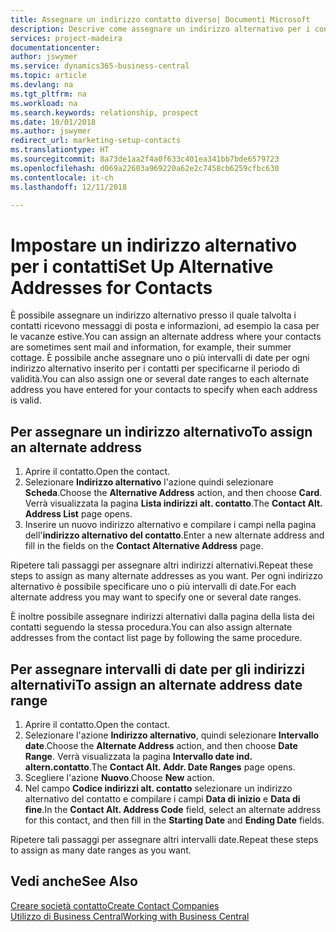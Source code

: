 ```yaml
---
title: Assegnare un indirizzo contatto diverso| Documenti Microsoft
description: Descrive come assegnare un indirizzo alternativo per i contatti o potenziali clienti, dove inviare talvolta le informazioni.
services: project-madeira
documentationcenter: 
author: jswymer
ms.service: dynamics365-business-central
ms.topic: article
ms.devlang: na
ms.tgt_pltfrm: na
ms.workload: na
ms.search.keywords: relationship, prospect
ms.date: 10/01/2018
ms.author: jswymer
redirect_url: marketing-setup-contacts
ms.translationtype: HT
ms.sourcegitcommit: 8a73de1aa2f4a0f633c401ea341bb7bde6579723
ms.openlocfilehash: d069a22603a969220a62e2c7458cb6259cfbc630
ms.contentlocale: it-ch
ms.lasthandoff: 12/11/2018

---
```

# <a name="set-up-alternative-addresses-for-contacts"></a><span data-ttu-id="c9f4b-103">Impostare un indirizzo alternativo per i contatti</span><span class="sxs-lookup"><span data-stu-id="c9f4b-103">Set Up Alternative Addresses for Contacts</span></span>
<span data-ttu-id="c9f4b-104">È possibile assegnare un indirizzo alternativo presso il quale talvolta i contatti ricevono messaggi di posta e informazioni, ad esempio la casa per le vacanze estive.</span><span class="sxs-lookup"><span data-stu-id="c9f4b-104">You can assign an alternate address where your contacts are sometimes sent mail and information, for example, their summer cottage.</span></span> <span data-ttu-id="c9f4b-105">È possibile anche assegnare uno o più intervalli di date per ogni indirizzo alternativo inserito per i contatti per specificarne il periodo di validità.</span><span class="sxs-lookup"><span data-stu-id="c9f4b-105">You can also assign one or several date ranges to each alternate address you have entered for your contacts to specify when each address is valid.</span></span>

## <a name="to-assign-an-alternate-address"></a><span data-ttu-id="c9f4b-106">Per assegnare un indirizzo alternativo</span><span class="sxs-lookup"><span data-stu-id="c9f4b-106">To assign an alternate address</span></span>
1. <span data-ttu-id="c9f4b-107">Aprire il contatto.</span><span class="sxs-lookup"><span data-stu-id="c9f4b-107">Open the contact.</span></span>
2. <span data-ttu-id="c9f4b-108">Selezionare **Indirizzo alternativo** l'azione quindi selezionare **Scheda**.</span><span class="sxs-lookup"><span data-stu-id="c9f4b-108">Choose the **Alternative Address** action, and then choose **Card**.</span></span> <span data-ttu-id="c9f4b-109">Verrà visualizzata la pagina **Lista indirizzi alt. contatto**.</span><span class="sxs-lookup"><span data-stu-id="c9f4b-109">The **Contact Alt. Address List** page opens.</span></span>
3. <span data-ttu-id="c9f4b-110">Inserire un nuovo indirizzo alternativo e compilare i campi nella pagina dell'**indirizzo alternativo del contatto**.</span><span class="sxs-lookup"><span data-stu-id="c9f4b-110">Enter a new alternate address and fill in the fields on the **Contact Alternative Address** page.</span></span>

<span data-ttu-id="c9f4b-111">Ripetere tali passaggi per assegnare altri indirizzi alternativi.</span><span class="sxs-lookup"><span data-stu-id="c9f4b-111">Repeat these steps to assign as many alternate addresses as you want.</span></span> <span data-ttu-id="c9f4b-112">Per ogni indirizzo alternativo è possibile specificare uno o più intervalli di date.</span><span class="sxs-lookup"><span data-stu-id="c9f4b-112">For each alternate address you may want to specify one or several date ranges.</span></span>

<span data-ttu-id="c9f4b-113">È inoltre possibile assegnare indirizzi alternativi dalla pagina della lista dei contatti seguendo la stessa procedura.</span><span class="sxs-lookup"><span data-stu-id="c9f4b-113">You can also assign alternate addresses from the contact list page by following the same procedure.</span></span>

## <a name="to-assign-an-alternate-address-date-range"></a><span data-ttu-id="c9f4b-114">Per assegnare intervalli di date per gli indirizzi alternativi</span><span class="sxs-lookup"><span data-stu-id="c9f4b-114">To assign an alternate address date range</span></span>
1. <span data-ttu-id="c9f4b-115">Aprire il contatto.</span><span class="sxs-lookup"><span data-stu-id="c9f4b-115">Open the contact.</span></span>
2. <span data-ttu-id="c9f4b-116">Selezionare l'azione **Indirizzo alternativo**, quindi selezionare **Intervallo date**.</span><span class="sxs-lookup"><span data-stu-id="c9f4b-116">Choose the **Alternate Address** action, and then choose **Date Range**.</span></span> <span data-ttu-id="c9f4b-117">Verrà visualizzata la pagina **Intervallo date ind. altern.contatto**.</span><span class="sxs-lookup"><span data-stu-id="c9f4b-117">The **Contact Alt. Addr. Date Ranges** page opens.</span></span>
3. <span data-ttu-id="c9f4b-118">Scegliere l'azione **Nuovo**.</span><span class="sxs-lookup"><span data-stu-id="c9f4b-118">Choose **New** action.</span></span>
4. <span data-ttu-id="c9f4b-119">Nel campo **Codice indirizzi alt. contatto** selezionare un indirizzo alternativo del contatto e compilare i campi **Data di inizio** e **Data di fine**.</span><span class="sxs-lookup"><span data-stu-id="c9f4b-119">In the **Contact Alt. Address Code** field, select an alternate address for this contact, and then fill in the **Starting Date** and **Ending Date** fields.</span></span>

<span data-ttu-id="c9f4b-120">Ripetere tali passaggi per assegnare altri intervalli date.</span><span class="sxs-lookup"><span data-stu-id="c9f4b-120">Repeat these steps to assign as many date ranges as you want.</span></span>

## <a name="see-also"></a><span data-ttu-id="c9f4b-121">Vedi anche</span><span class="sxs-lookup"><span data-stu-id="c9f4b-121">See Also</span></span>
[<span data-ttu-id="c9f4b-122">Creare società contatto</span><span class="sxs-lookup"><span data-stu-id="c9f4b-122">Create Contact Companies</span></span>](marketing-create-contact-companies.md)  
[<span data-ttu-id="c9f4b-123">Utilizzo di Business Central</span><span class="sxs-lookup"><span data-stu-id="c9f4b-123">Working with Business Central</span></span>](ui-work-product.md)

